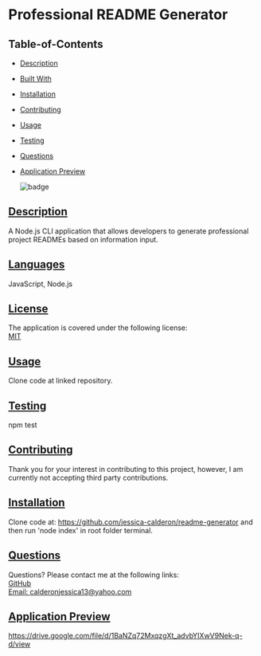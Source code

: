 # Professional README Generator
## Table-of-Contents
* [Description](#description)
* [Built With](#languages)
* [Installation](#installation)
* [Contributing](#contributing)
* [Usage](#usage)
* [Testing](#tests)
* [Questions](#questions)
* [Application Preview](#application-preview)

    ![badge](https://img.shields.io/badge/license-MIT-blue)
       

## [Description](#table-of-contents)
A Node.js CLI application that allows developers to generate professional project READMEs based on information input.

## [Languages](#table-of-contents)
JavaScript, Node.js


## [License](#table-of-contents)
The application is covered under the following license: <br>
    [MIT](https://choosealicense.com/licenses/MIT)
      
      

## [Usage](#table-of-contents)
Clone code at linked repository. 

## [Testing](#table-of-contents)
npm test

## [Contributing](#table-of-contents)

Thank you for your interest in contributing to this project, however, I am currently not accepting third party contributions.
      

## [Installation](#table-of-contents)
Clone code at: 
https://github.com/jessica-calderon/readme-generator and then run 'node index' in root folder terminal. 

## [Questions](#table-of-contents)
Questions? Please contact me at the following links: <br>
[GitHub](https://github.com/jessica-calderon) <br>
[Email: calderonjessica13@yahoo.com](mailto:calderonjessica13@yahoo.com)

## [Application Preview](#table-of-contents)

https://drive.google.com/file/d/1BaNZq72MxqzgXt_advbYIXwV9Nek-q-d/view
